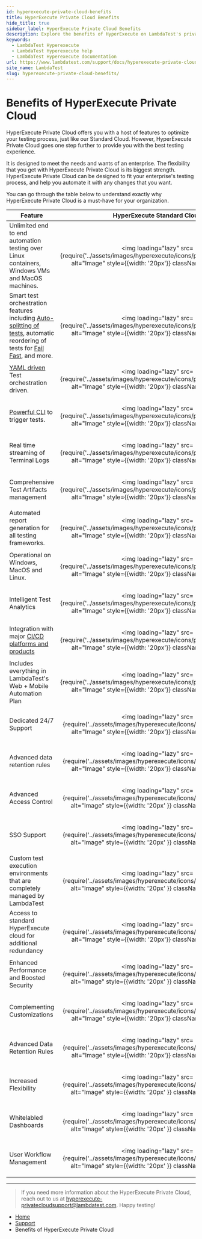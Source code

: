 ```yaml
---
id: hyperexecute-private-cloud-benefits
title: HyperExecute Private Cloud Benefits
hide_title: true
sidebar_label: HyperExecute Private Cloud Benefits
description: Explore the benefits of HyperExecute on LambdaTest's private cloud for powerful automation testing.
keywords:
  - LambdaTest Hyperexecute
  - LambdaTest Hyperexecute help
  - LambdaTest Hyperexecute documentation
url: https://www.lambdatest.com/support/docs/hyperexecute-private-cloud-benefits/
site_name: LambdaTest
slug: hyperexecute-private-cloud-benefits/
---
```


<script type="application/ld+json"
      dangerouslySetInnerHTML={{ __html: JSON.stringify({
       "@context": "https://schema.org",
        "@type": "BreadcrumbList",
        "itemListElement": [{
          "@type": "ListItem",
          "position": 1,
          "name": "Home",
          "item": "https://www.lambdatest.com"
        },{
          "@type": "ListItem",
          "position": 2,
          "name": "Support",
          "item": "https://www.lambdatest.com/support/docs/"
        },{
          "@type": "ListItem",
          "position": 3,
          "name": "HyperExecute Concepts",
          "item": "https://www.lambdatest.com/support/docs/benefits-of-hyperexecute-private-cloud/"
        }]
      })
    }}
></script>

# Benefits of HyperExecute Private Cloud

HyperExecute Private Cloud offers you with a host of features to optimize your testing process, just like our Standard Cloud. However, HyperExecute Private Cloud goes one step further to provide you with the best testing experience. 

It is designed to meet the needs and wants of an enterprise. The flexibility that you get with HyperExecute Private Cloud is its biggest strength. HyperExecute Private Cloud can be designed to fit your enterprise's testing process, and help you automate it with any changes that you want. 

You can go through the table below to understand exactly why HyperExecute Private Cloud is a must-have for your organization.

| Feature | HyperExecute Standard Cloud | HyperExecute Private Cloud |
| ---------| ---- | ---- |
| Unlimited end to end automation testing over Linux containers, Windows VMs and MacOS machines. | <p align="center"><img loading="lazy" src={require('../assets/images/hyperexecute/icons/passed.png').default} alt="Image" style={{width: '20px'}} className="doc_img"/></p> | <p align="center"><img loading="lazy" src={require('../assets/images/hyperexecute/icons/passed.png').default} alt="Image" style={{width: '20px'}} className="doc_img"/></p> |
| Smart test orchestration features including [Auto-splitting of tests](/support/docs/hyperexecute-auto-split-strategy/), automatic reordering of tests for [Fail Fast](/support/docs/hyperexecute-failfast/), and more. | <p align="center"><img loading="lazy" src={require('../assets/images/hyperexecute/icons/passed.png').default} alt="Image" style={{width: '20px'}} className="doc_img"/></p> | <p align="center"><img loading="lazy" src={require('../assets/images/hyperexecute/icons/passed.png').default} alt="Image" style={{width: '20px'}} className="doc_img"/></p> |
| [YAML driven](/support/docs/deep-dive-into-hyperexecute-yaml/) Test orchestration driven. | <p align="center"><img loading="lazy" src={require('../assets/images/hyperexecute/icons/passed.png').default} alt="Image" style={{width: '20px'}} className="doc_img"/></p> | <p align="center"><img loading="lazy" src={require('../assets/images/hyperexecute/icons/passed.png').default} alt="Image" style={{width: '20px'}} className="doc_img"/></p> |
| [Powerful CLI](/support/docs/hyperexecute-cli-run-tests-on-hyperexecute-grid/) to trigger tests. | <p align="center"><img loading="lazy" src={require('../assets/images/hyperexecute/icons/passed.png').default} alt="Image" style={{width: '20px'}} className="doc_img"/></p> | <p align="center"><img loading="lazy" src={require('../assets/images/hyperexecute/icons/passed.png').default} alt="Image" style={{width: '20px'}} className="doc_img"/></p> |
| Real time streaming of Terminal Logs | <p align="center"><img loading="lazy" src={require('../assets/images/hyperexecute/icons/passed.png').default} alt="Image" style={{width: '20px'}} className="doc_img"/></p> | <p align="center"><img loading="lazy" src={require('../assets/images/hyperexecute/icons/passed.png').default} alt="Image" style={{width: '20px'}} className="doc_img"/></p> |
| Comprehensive Test Artifacts management | <p align="center"><img loading="lazy" src={require('../assets/images/hyperexecute/icons/passed.png').default} alt="Image" style={{width: '20px'}} className="doc_img"/></p> | <p align="center"><img loading="lazy" src={require('../assets/images/hyperexecute/icons/passed.png').default} alt="Image" style={{width: '20px'}} className="doc_img"/></p> |
| Automated report generation for all testing frameworks. | <p align="center"><img loading="lazy" src={require('../assets/images/hyperexecute/icons/passed.png').default} alt="Image" style={{width: '20px'}} className="doc_img"/></p> | <p align="center"><img loading="lazy" src={require('../assets/images/hyperexecute/icons/passed.png').default} alt="Image" style={{width: '20px'}} className="doc_img"/></p> |
| Operational on Windows, MacOS and Linux. | <p align="center"><img loading="lazy" src={require('../assets/images/hyperexecute/icons/passed.png').default} alt="Image" style={{width: '20px'}} className="doc_img"/></p> | <p align="center"><img loading="lazy" src={require('../assets/images/hyperexecute/icons/passed.png').default} alt="Image" style={{width: '20px'}} className="doc_img"/></p> |
| Intelligent Test Analytics | <p align="center"><img loading="lazy" src={require('../assets/images/hyperexecute/icons/passed.png').default} alt="Image" style={{width: '20px'}} className="doc_img"/></p> | <p align="center"><img loading="lazy" src={require('../assets/images/hyperexecute/icons/passed.png').default} alt="Image" style={{width: '20px'}} className="doc_img"/></p> |
| Integration with major [CI/CD platforms and products](/support/docs/integration-with-hyperexecute/) | <p align="center"><img loading="lazy" src={require('../assets/images/hyperexecute/icons/passed.png').default} alt="Image" style={{width: '20px'}} className="doc_img"/></p> | <p align="center"><img loading="lazy" src={require('../assets/images/hyperexecute/icons/passed.png').default} alt="Image" style={{width: '20px'}} className="doc_img"/></p> |
| Includes everything in LambdaTest's Web + Mobile Automation Plan | <p align="center"><img loading="lazy" src={require('../assets/images/hyperexecute/icons/passed.png').default} alt="Image" style={{width: '20px'}} className="doc_img"/></p> | <p align="center"><img loading="lazy" src={require('../assets/images/hyperexecute/icons/passed.png').default} alt="Image" style={{width: '20px'}} className="doc_img"/></p> |
| Dedicated 24/7 Support | <p align="center"><img loading="lazy" src={require('../assets/images/hyperexecute/icons/failed.png').default} alt="Image" style={{width: '20px'}} className="doc_img"/></p> | <p align="center"><img loading="lazy" src={require('../assets/images/hyperexecute/icons/passed.png').default} alt="Image" style={{width: '20px'}} className="doc_img"/></p> |
| Advanced data retention rules | <p align="center"><img loading="lazy" src={require('../assets/images/hyperexecute/icons/failed.png').default} alt="Image" style={{width: '20px'}} className="doc_img"/></p> | <p align="center"><img loading="lazy" src={require('../assets/images/hyperexecute/icons/passed.png').default} alt="Image" style={{width: '20px'}} className="doc_img"/></p> |
| Advanced Access Control | <p align="center"><img loading="lazy" src={require('../assets/images/hyperexecute/icons/failed.png').default} alt="Image" style={{width: '20px' }} className="doc_img"/></p> | <p align="center"><img loading="lazy" src={require('../assets/images/hyperexecute/icons/passed.png').default} alt="Image" style={{width: '20px' }} className="doc_img"/></p> |
| SSO Support | <p align="center"><img loading="lazy" src={require('../assets/images/hyperexecute/icons/failed.png').default} alt="Image" style={{width: '20px' }} className="doc_img"/></p> | <p align="center"><img loading="lazy" src={require('../assets/images/hyperexecute/icons/passed.png').default} alt="Image" style={{width: '20px' }} className="doc_img"/></p> |
| Custom test execution environments that are completely managed by LambdaTest | <p align="center"><img loading="lazy" src={require('../assets/images/hyperexecute/icons/failed.png').default} alt="Image" style={{width: '20px' }} className="doc_img"/></p> | <p align="center"><img loading="lazy" src={require('../assets/images/hyperexecute/icons/passed.png').default} alt="Image" style={{width: '20px' }} className="doc_img"/></p> |
| Access to standard HyperExecute cloud for additional redundancy | <p align="center"><img loading="lazy" src={require('../assets/images/hyperexecute/icons/failed.png').default} alt="Image" style={{width: '20px'}} className="doc_img"/></p> | <p align="center"><img loading="lazy" src={require('../assets/images/hyperexecute/icons/passed.png').default} alt="Image" style={{width: '20px' }} className="doc_img"/></p> |
| Enhanced Performance and Boosted Security | <p align="center"><img loading="lazy" src={require('../assets/images/hyperexecute/icons/failed.png').default} alt="Image" style={{width: '20px' }} className="doc_img"/></p> | <p align="center"><img loading="lazy" src={require('../assets/images/hyperexecute/icons/passed.png').default} alt="Image" style={{width: '20px'}} className="doc_img"/></p> |
| Complementing Customizations | <p align="center"><img loading="lazy" src={require('../assets/images/hyperexecute/icons/failed.png').default} alt="Image" style={{width: '20px'}} className="doc_img"/></p> | <p align="center"><img loading="lazy" src={require('../assets/images/hyperexecute/icons/passed.png').default} alt="Image" style={{width: '20px'}} className="doc_img"/></p> |
| Advanced Data Retention Rules | <p align="center"><img loading="lazy" src={require('../assets/images/hyperexecute/icons/failed.png').default} alt="Image" style={{width: '20px'}} className="doc_img"/></p> | <p align="center"><img loading="lazy" src={require('../assets/images/hyperexecute/icons/passed.png').default} alt="Image" style={{width: '20px'}} className="doc_img"/></p> |
| Increased Flexibility | <p align="center"><img loading="lazy" src={require('../assets/images/hyperexecute/icons/failed.png').default} alt="Image" style={{width: '20px' }} className="doc_img"/></p> | <p align="center"><img loading="lazy" src={require('../assets/images/hyperexecute/icons/passed.png').default} alt="Image" style={{width: '20px' }} className="doc_img"/></p> |
| Whitelabled Dashboards | <p align="center"><img loading="lazy" src={require('../assets/images/hyperexecute/icons/failed.png').default} alt="Image" style={{width: '20px' }} className="doc_img"/></p> | <p align="center"><img loading="lazy" src={require('../assets/images/hyperexecute/icons/passed.png').default} alt="Image" style={{width: '20px' }} className="doc_img"/></p> |
| User Workflow Management | <p align="center"><img loading="lazy" src={require('../assets/images/hyperexecute/icons/failed.png').default} alt="Image" style={{width: '20px' }} className="doc_img"/></p> | <p align="center"><img loading="lazy" src={require('../assets/images/hyperexecute/icons/passed.png').default} alt="Image" style={{width: '20px' }} className="doc_img"/></p> |

***

> If you need more information about the HyperExecute Private Cloud, reach out to us at [hyperexecute-privatecloudsupport@lambdatest.com](mailto:hyperexecute-privatecloudsupport@lambdatest.com). Happy testing!


<nav aria-label="breadcrumbs">
  <ul className="breadcrumbs">
    <li className="breadcrumbs__item">
      <a className="breadcrumbs__link" target="_self" href="https://www.lambdatest.com">
        Home
      </a>
    </li>
    <li className="breadcrumbs__item">
      <a className="breadcrumbs__link" target="_self" href="https://www.lambdatest.com/support/docs/">
        Support
      </a>
    </li>
    <li className="breadcrumbs__item breadcrumbs__item--active">
      <span className="breadcrumbs__link">
        Benefits of HyperExecute Private Cloud
      </span>
    </li>
  </ul>
</nav>